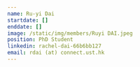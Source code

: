```yaml
---
name: Ru-yi Dai
startdate: []
enddate: []
image: /static/img/members/Ruyi DAI.jpeg
position: PhD Student
linkedin: rachel-dai-66b6bb127
email: rdai (at) connect.ust.hk
---
```

						